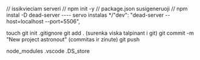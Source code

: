 // issikvieciam serveri
// npm init -y // package.json susigeneruoji
// npm instal -D dead-server    ---- servo instalas
*/"dev": "dead-server --host=localhost --port=5506",

touch git init
.gitignore
git add . (surenka viska talpinant i git)
git commit -m "New project astronout" (commitas ir zinute)
git push

node_modules
.vscode
.DS_store 
